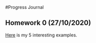 #Progress Journal

## Homework 0 (27/10/2020)

[Here](C:\Users\Lenovo\Documents\GitHub\fall20-sudeyagmur\files\hw1.html) is my 5 interesting examples.